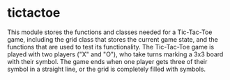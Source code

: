 # tictactoe
This module stores the functions and classes needed for a Tic-Tac-Toe game,
including the grid class that stores the current game state, and the functions
that are used to test its functionality. The Tic-Tac-Toe game is played with
two players ("X" and "O"), who take turns marking a 3x3 board with their symbol.
The game ends when one player gets three of their symbol in a straight line, or
the grid is completely filled with symbols.
